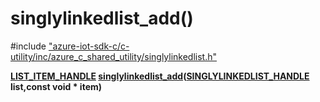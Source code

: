 # singlylinkedlist_add()

\#include ["azure-iot-sdk-c/c-utility/inc/azure_c_shared_utility/singlylinkedlist.h"](../iot-c-ref-singlylinkedlist-h.md)  

**[LIST_ITEM_HANDLE](#singlylinkedlist_8h_1ae362527c1f19954b3aecaa976f6c53ca) [singlylinkedlist_add](#singlylinkedlist_8h_1a42bf74145425439976828ec33f4642e9)([SINGLYLINKEDLIST_HANDLE](#singlylinkedlist_8h_1a355ba061e4132f7817d6d1963d33382a) list,const void * item)**

